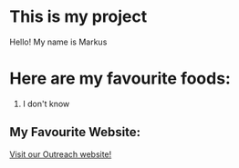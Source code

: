 # This is my project
 
 Hello! My name is Markus
 
# Here are my favourite foods:
 
 1. I don't know

## My Favourite Website:

[Visit our Outreach website!](https://outreach.mcmaster.ca)
